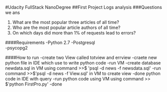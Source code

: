 #Udacity FullStack NanoDegree 
##First Project Logs analysis 
###Questions we ans
1. What are the most popular three articles of all time?
2. Who are the most popular article authors of all time?
3. On which days did more than 1% of requests lead to errors? 

####Requirements
-Python 2.7
-Postgresql  
-psycopg2

####How to run
-create two View called totview and errview 
-craete new python file in IDE which use to write python code
-run VM
-create database newdata.sql in VM using command >>$ 'psql -d news -f newsdata.sql'
-run command >>$'psql -d news -f View.sql' in VM to create view
-done python code in IDE with query 
-run python code using VM using command >> $'python FirstPro.py'
-done

